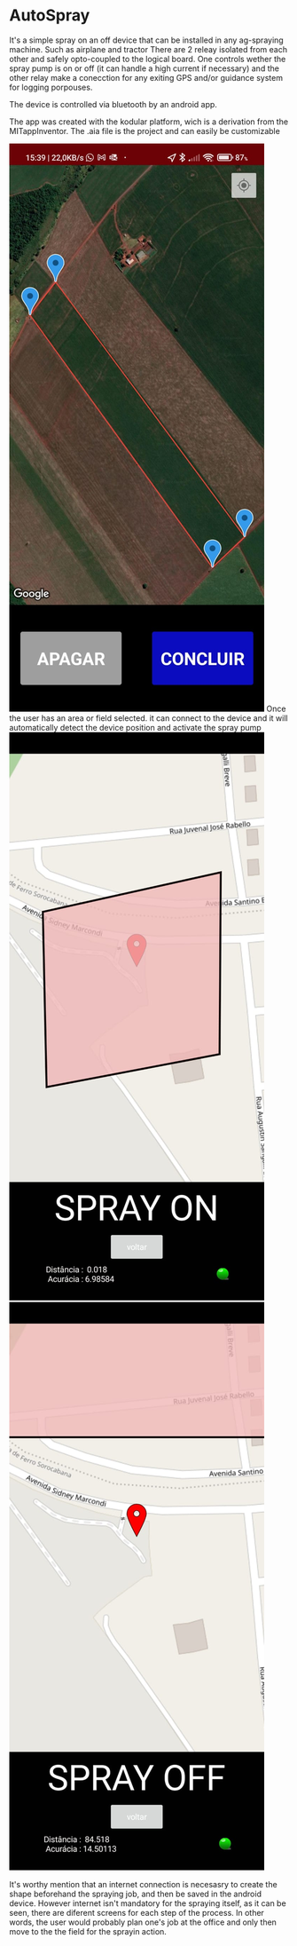 # AutoSpray
It's a simple spray on an off device that can be installed in any ag-spraying machine. Such as airplane and tractor
There are 2 releay isolated from each other and safely opto-coupled to the logical board. One controls wether the spray pump is on or off (it can handle a high current if necessary) and the other relay make a conecction for any exiting GPS and/or guidance system for logging porpouses.

The device is controlled via bluetooth by an android app.

The app was created with the kodular platform, wich is a derivation from the MITappInventor. The .aia file is the project and can easily be customizable

<img src="imgs/FieldPolygon.jpeg" alt="1">
Once the user has an area or field selected. it can connect to the device and it will automatically detect the device position and activate the spray pump

<img src="imgs/SprayON.jpeg" alt="on">
<img src="imgs/SprayOFF.jpeg" alt="off">

It's worthy mention that an internet connection is necesasry to create the shape beforehand the spraying job, and then be saved in the android device. However internet isn't mandatory for the spraying itself, as it can be seen, there are diferent screens for each step of the process. In other words, the user would probably plan one's job at the office and only then move to the the field for the sprayin action.
